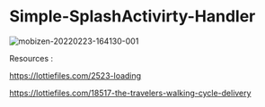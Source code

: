# Simple-SplashActivirty-Handler

![mobizen-20220223-164130-001](https://user-images.githubusercontent.com/77713867/155313452-c08961db-1f2d-4939-ba77-1396c3ebea7f.gif)


Resources :


https://lottiefiles.com/2523-loading

https://lottiefiles.com/18517-the-travelers-walking-cycle-delivery
